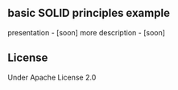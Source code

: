 ## basic SOLID principles example

presentation - [soon]
more description - [soon]

## License

Under Apache License 2.0

